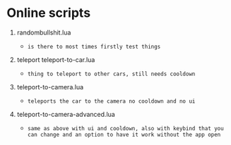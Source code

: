 # Online scripts 

1. randombullshit.lua  
	- ``is there to most times firstly test things``

2. teleport teleport-to-car.lua  
	- ``thing to teleport to other cars, still needs cooldown``

3. teleport-to-camera.lua  
	- ``teleports the car to the camera no cooldown and no ui``

4. teleport-to-camera-advanced.lua  
	- ``same as above with ui and cooldown, also with keybind
	that you can change and an option to have it work
	without the app open``